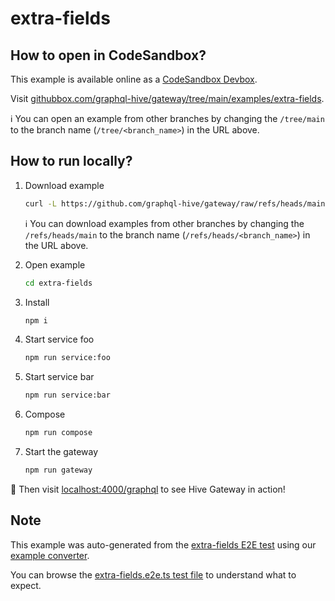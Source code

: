 # extra-fields

## How to open in CodeSandbox?

This example is available online as a [CodeSandbox Devbox](https://codesandbox.io/docs/learn/devboxes/overview).

Visit [githubbox.com/graphql-hive/gateway/tree/main/examples/extra-fields](https://githubbox.com/graphql-hive/gateway/tree/main/examples/extra-fields).

ℹ️ You can open an example from other branches by changing the `/tree/main` to the branch name (`/tree/<branch_name>`) in the URL above.

## How to run locally?

1. Download example
   ```sh
   curl -L https://github.com/graphql-hive/gateway/raw/refs/heads/main/examples/extra-fields/example.tar.gz | tar -x
   ```

   ℹ️ You can download examples from other branches by changing the `/refs/heads/main` to the branch name (`/refs/heads/<branch_name>`) in the URL above.

1. Open example
   ```sh
   cd extra-fields
   ```
1. Install
   ```sh
   npm i
   ```
1. Start service foo
   ```sh
   npm run service:foo
   ```
1. Start service bar
   ```sh
   npm run service:bar
   ```
1. Compose
   ```sh
   npm run compose
   ```
1. Start the gateway
   ```sh
   npm run gateway
   ```

🚀 Then visit [localhost:4000/graphql](http://localhost:4000/graphql) to see Hive Gateway in action!

## Note

This example was auto-generated from the [extra-fields E2E test](/e2e/extra-fields) using our [example converter](/internal/examples).

You can browse the [extra-fields.e2e.ts test file](/e2e/extra-fields/extra-fields.e2e.ts) to understand what to expect.
